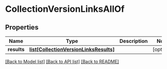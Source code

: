 # CollectionVersionLinksAllOf

## Properties
Name | Type | Description | Notes
------------ | ------------- | ------------- | -------------
**results** | [**list[CollectionVersionLinksResults]**](CollectionVersionLinksResults.md) |  | [optional] 

[[Back to Model list]](../README.md#documentation-for-models) [[Back to API list]](../README.md#documentation-for-api-endpoints) [[Back to README]](../README.md)


